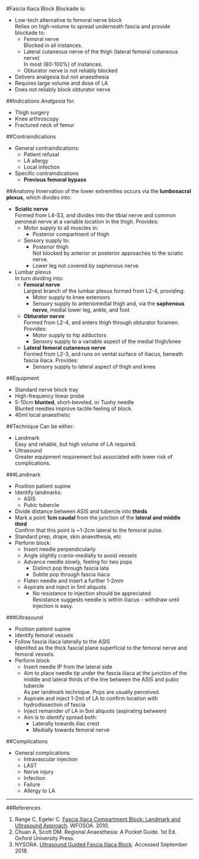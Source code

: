 #Fascia Iliaca Block
Blockade is:
* Low-tech alternative to femoral nerve block  
Relies on high-volume to spread underneath fascia and provide blockade to:
	* Femoral nerve  
	Blocked in all instances.
	* Lateral cutaneous nerve of the thigh (lateral femoral cutaneous nerve)  
	In most (80-100%) of instances.
	* Obturator nerve is not reliably blocked
* Delivers analgesia but not anaesthesia
* Requires large volume and dose of LA
* Does not reliably block obturator nerve


##Indications
*Analgesia* for:
* Thigh surgery
* Knee arthroscopy
* Fractured neck of femur


##Contraindications
* General contraindications:
	* Patient refusal
	* LA allergy
	* Local infection
* Specific contraindications
	* **Previous femoral bypass**


##Anatomy
Innervation of the lower extremities occurs via the **lumbosacral plexus**, which divides into:
* **Sciatic nerve**  
Formed from L4-S3, and divides into the tibial nerve and common peroneal nerve at a variable location in the thigh. Provides:
	* Motor supply to all muscles in:
		* Posterior compartment of thigh
	* Sensory supply to:	
		* Posterior thigh  
		Not blocked by anterior or posterior approaches to the sciatic nerve.
		* Lower leg not covered by saphenous nerve
* Lumbar plexus  
In turn dividing into:
	* **Femoral nerve**  
	Largest branch of the lumbar plexus formed from L2-4, providing:
		* Motor supply to knee extensors
		* Sensory supply to anteriomedial thigh and, via the **saphenous nerve**, medial lower leg, ankle, and foot
	* **Obturator nerve**  
	Formed from L2-4, and enters thigh through obturator foramen. Provides:
		* Motor supply to hip adductors
		* Sensory supply to a variable aspect of the medial thigh/knee
	* **Lateral femoral cutaneous nerve**  
	Formed from L2-3, and runs on vental surface of iliacus, beneath fascia iliaca. Provides:
		* Sensory supply to lateral aspect of thigh and knee

##Equipment
* Standard nerve block tray
* High-frequency linear probe
* 5-10cm **blunted**, short-beveled, or Tuohy needle  
Blunted needles improve tactile feeling of block.
* 40ml local anaesthetic


##Technique
Can be either:
* Landmark  
Easy and reliable, but high volume of LA required.
* Ultrasound  
Greater equipment requirement but associated with lower risk of complications.


###Landmark
* Position patient supine
* Identify landmarks:
	* ASIS
	* Pubic tubercle
* Divide distance between ASIS and tubercle into **thirds**
* Mark a point **1cm caudal** from the junction of the **lateral and middle third**  
Confirm that this point is ~1-2cm lateral to the femoral pulse.
* Standard prep, drape, skin anaesthesia, etc
* Perform block:
	* Insert needle perpendicularly
	* Angle slightly cranio-medially to avoid vessels
	* Advance needle slowly, feeling for two pops
		* Distinct pop through fascia lata
		* Subtle pop through fascia iliaca
	* Flaten needle and insert a further 1-2mm
	* Aspirate and inject in 5ml aliquots  
		* No resistance to injection should be appreciated  
		Resistance suggests needle is within iliacus - withdraw until injection is easy.


###Ultrasound
* Position patient supine
* Identify femoral vessels
* Follow fascia iliaca laterally to the ASIS  
Identifed as the thick fascial plane superficial to the femoral nerve and femoral vessels.
* Perform block  
	* Insert needle IP from the lateral side
	* Aim to place needle tip under the fascia iliaca at the junction of the middle and lateral thirds of the line between the ASIS and pubic tubercle  
	As per landmark technique. Pops are usually perceived.
	* Aspirate and inject 1-2ml of LA to confirm location with hydrodissection of fascia
	* Inject remainder of LA in 5ml aliquots (aspirating between)
	* Aim is to identify spread both:
		* Laterally towards iliac crest
		* Medially towards femoral nerve


##Complications
* General complications
	* Intravascular injection
	* LAST
	* Nerve injury
	* Infection
	* Failure
	* Allergy to LA


---
##References
1. Range C, Egeler C. [Fascia Iliaca Compartment Block: Landmark and Ultrasound Approach](http://www.frca.co.uk/Documents/193%20Fascia%20Iliaca%20compartment%20block.pdf). WFOSOA. 2010.
2. Chuan A, Scott DM. Regional Anaesthesia: A Pocket Guide. 1st Ed. Oxford University Press.
2. NYSORA. [Ultrasound Guided Fascia Iliaca Block](https://www.nysora.com/ultrasound-guided-fascia-iliaca-block). Accessed September 2018.
